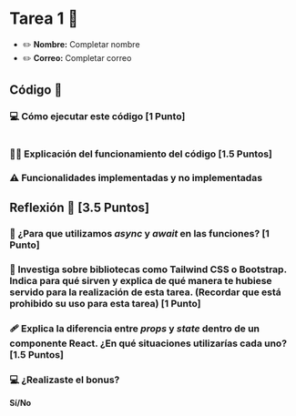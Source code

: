 # Tarea 1 :construction:

* :pencil2: **Nombre:** Completar nombre
* :pencil2: **Correo:** Completar correo

## Código :symbols:

### :computer: Cómo ejecutar este código [1 Punto]

```bash
```

### :teacher: Explicación del funcionamiento del código [1.5 Puntos]

### :warning: Funcionalidades implementadas y no implementadas

## Reflexión :thought_balloon: [3.5 Puntos]

### :scroll: ¿Para que utilizamos *async* y *await* en las funciones? [1 Punto]

### :thinking: Investiga sobre bibliotecas como Tailwind CSS o Bootstrap. Indica para qué sirven y explica de qué manera te hubiese servido para la realización de esta tarea. (Recordar que está prohibido su uso para esta tarea) [1 Punto]

### :adhesive_bandage: Explica la diferencia entre *props* y *state* dentro de un componente React. ¿En qué situaciones utilizarías cada uno? [1.5 Puntos]

### :computer: ¿Realizaste el bonus?
**Sí/No**